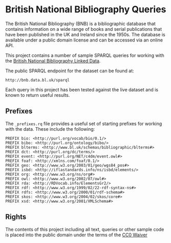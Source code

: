 # British National Bibliography Queries

The British National Bibliography (BNB) is a bibliographic database that contains information on a wide range of books and serial publications that have been published in the UK and Ireland since the 1950s. The database is available under a public domain license and can be accessed via an online API.

This project contains a number of sample SPARQL queries for working with the [British National Bibliography Linked Data](http://www.bl.uk/bibliographic/datafree.html#lod).

The public SPARQL endpoint for the dataset can be found at:

	http://bnb.data.bl.uk/sparql

Each query in this project has been tested against the live dataset and is known to return useful results.

## Prefixes

The `_prefixes.rq` file provides a useful set of starting prefixes for working with the data. These include the following:

	PREFIX bio: <http://purl.org/vocab/bio/0.1/> 
	PREFIX bibo: <http://purl.org/ontology/bibo/> 
	PREFIX blterms: <http://www.bl.uk/schemas/bibliographic/blterms#> 
	PREFIX dct: <http://purl.org/dc/terms/> 
	PREFIX event: <http://purl.org/NET/c4dm/event.owl#> 
	PREFIX foaf: <http://xmlns.com/foaf/0.1/> 
	PREFIX geo: <http://www.w3.org/2003/01/geo/wgs84_pos#> 
	PREFIX isbd: <http://iflastandards.info/ns/isbd/elements/> 
	PREFIX org: <http://www.w3.org/ns/org#> 
	PREFIX owl: <http://www.w3.org/2002/07/owl#> 
	PREFIX rda: <http://RDVocab.info/ElementsGr2/> 
	PREFIX rdf: <http://www.w3.org/1999/02/22-rdf-syntax-ns#> 
	PREFIX rdfs: <http://www.w3.org/2000/01/rdf-schema#> 
	PREFIX skos: <http://www.w3.org/2004/02/skos/core#> 
	PREFIX xsd: <http://www.w3.org/2001/XMLSchema#> 

## Rights

The contents of this project including all text, queries or other sample code is placed into the public domain under the terms of 
the [CC0 Waiver](<http://creativecommons.org/publicdomain/zero/1.0/>)

